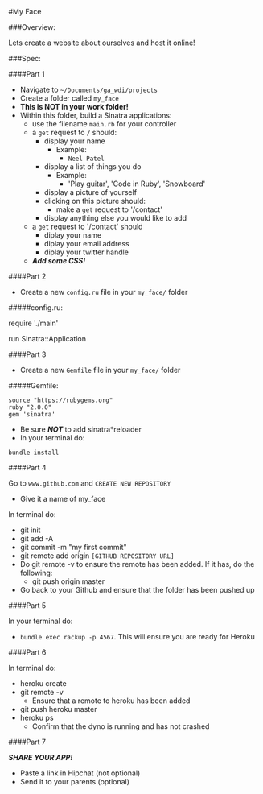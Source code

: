#My Face

###Overview:

Lets create a website about ourselves and host it online!

###Spec:

####Part 1
* Navigate to `~/Documents/ga_wdi/projects`
* Create a folder called `my_face`
* **This is NOT in your work folder!**
* Within this folder, build a Sinatra applications:
	* use the filename `main.rb` for your controller
	* a `get` request to `/` should:
		* display your name
			* Example: 
				* `Neel Patel`
		* display a list of things you do
			* Example:
				* 'Play guitar', 'Code in Ruby', 'Snowboard'
		* display a picture of yourself			
		* clicking on this picture should: 
			* make a `get` request to '/contact'
		* display anything else you would like to add
	* a `get` request to '/contact' should
		* diplay your name
		* diplay your email address
		* diplay your twitter handle
	* ***Add some CSS!*** 
		

####Part 2
* Create a new `config.ru` file in your `my_face/` folder
	
#####config.ru:

require './main'

run Sinatra::Application

####Part 3
* Create a new `Gemfile` file in your `my_face/` folder

#####Gemfile:
```
source "https://rubygems.org"
ruby "2.0.0"
gem 'sinatra'
```
* Be sure ***NOT*** to add sinatra*reloader
* In your terminal do:
```
bundle install
```

####Part 4

Go to ```www.github.com``` and ```CREATE NEW REPOSITORY``` 

* Give it a name of my_face

In terminal do:

* git init
* git add -A
* git commit -m "my first commit"
* git remote add origin ```[GITHUB REPOSITORY URL]```
* Do git remote -v to ensure the remote has been added.  If it has, do the following:
	* git push origin master 
* Go back to your Github and ensure that the folder has been pushed up

####Part 5

In your terminal do:

* ```bundle exec rackup -p 4567```.  This will ensure you are ready for Heroku

####Part 6

In terminal do:

* heroku create 
* git remote -v
	* Ensure that a remote to heroku has been added 
* git push heroku master
* heroku ps
	* Confirm that the dyno is running and has not crashed

####Part 7

***SHARE YOUR APP!***

* Paste a link in Hipchat (not optional)
* Send it to your parents (optional)


